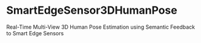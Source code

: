 # SmartEdgeSensor3DHumanPose
Real-Time Multi-View 3D Human Pose Estimation using Semantic Feedback to Smart Edge Sensors
